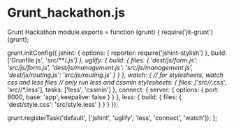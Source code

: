 # Grunt_hackathon.js
Grunt Hackathon
module.exports = function (grunt) {
  require('jit-grunt')(grunt);

  grunt.initConfig({
    jshint: {
      options: {
        reporter: require('jshint-stylish')
      },
      build: ['Grunfile.js', 'src/**/*.js']
    },
    uglify: {
      build: {
        files: {
          'dest/js/form.js': 'src/js/form.js',
          'dest/js/management.js': 'src/js/management.js',
          'dest/js/routing.js': 'src/js/routing.js'
        }
      }
    },
    watch: {
      // for stylesheets, watch css and less files
      // only run less and cssmin stylesheets: {
      files: ['src//*.css', 'src//*.less'],
      tasks: ['less', 'cssmin']
    },
    connect: {
      server: {
        options: {
          port: 8000,
          base: 'app',
          keepalive: false
        }
      }
    },
    less: {
      build: {
        files: {
          'dest/style.css': 'src/style.less'
        }
      }
    }
  });

  grunt.registerTask('default', ['jshint', 'uglify', 'less', 'connect', 'watch']);
};
